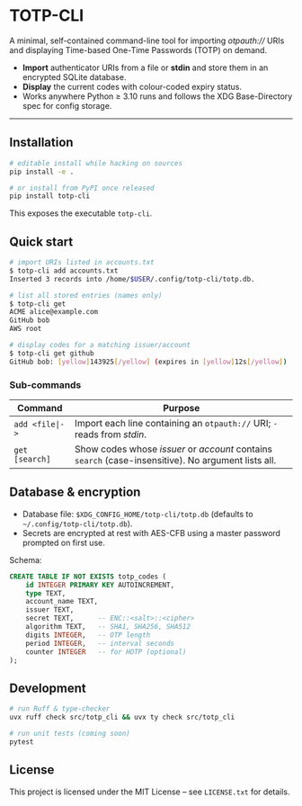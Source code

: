 # TOTP-CLI

A minimal, self-contained command-line tool for importing _otpauth://_ URIs and displaying Time-based One-Time Passwords (TOTP) on demand.

- **Import** authenticator URIs from a file or **stdin** and store them in an encrypted SQLite database.
- **Display** the current codes with colour-coded expiry status.
- Works anywhere Python ≥ 3.10 runs and follows the XDG Base-Directory spec for config storage.

---

## Installation

```bash
# editable install while hacking on sources
pip install -e .

# or install from PyPI once released
pip install totp-cli
```

This exposes the executable `totp-cli`.

## Quick start

```bash
# import URIs listed in accounts.txt
$ totp-cli add accounts.txt
Inserted 3 records into /home/$USER/.config/totp-cli/totp.db.

# list all stored entries (names only)
$ totp-cli get
ACME alice@example.com
GitHub bob
AWS root

# display codes for a matching issuer/account
$ totp-cli get github
GitHub bob: [yellow]143925[/yellow] (expires in [yellow]12s[/yellow])
```

### Sub-commands

| Command          | Purpose                                                                                             |
| ---------------- | --------------------------------------------------------------------------------------------------- |
| `add <file\|- >` | Import each line containing an `otpauth://` URI; `-` reads from _stdin_.                            |
| `get [search]`   | Show codes whose _issuer_ or _account_ contains `search` (case-insensitive). No argument lists all. |

## Database & encryption

- Database file: `$XDG_CONFIG_HOME/totp-cli/totp.db` (defaults to `~/.config/totp-cli/totp.db`).
- Secrets are encrypted at rest with AES-CFB using a master password prompted on first use.

Schema:

```sql
CREATE TABLE IF NOT EXISTS totp_codes (
    id INTEGER PRIMARY KEY AUTOINCREMENT,
    type TEXT,
    account_name TEXT,
    issuer TEXT,
    secret TEXT,      -- ENC::<salt>::<cipher>
    algorithm TEXT,   -- SHA1, SHA256, SHA512
    digits INTEGER,   -- OTP length
    period INTEGER,   -- interval seconds
    counter INTEGER   -- for HOTP (optional)
);
```

## Development

```bash
# run Ruff & type-checker
uvx ruff check src/totp_cli && uvx ty check src/totp_cli

# run unit tests (coming soon)
pytest
```

## License

This project is licensed under the MIT License – see `LICENSE.txt` for details.
